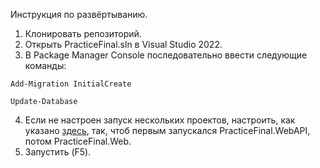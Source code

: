 Инструкция по развёртыванию.

1. Клонировать репозиторий.
2. Открыть PracticeFinal.sln в Visual Studio 2022.
3. В Package Manager Console последовательно ввести следующие команды:
```
Add-Migration InitialCreate
```
```
Update-Database
```
4. Если не настроен запуск нескольких проектов, настроить, как указано [здесь](https://learn.microsoft.com/en-us/visualstudio/ide/how-to-set-multiple-startup-projects?view=vs-2022), так, чтоб первым запускался PracticeFinal.WebAPI, потом PracticeFinal.Web.
5. Запустить (F5).
